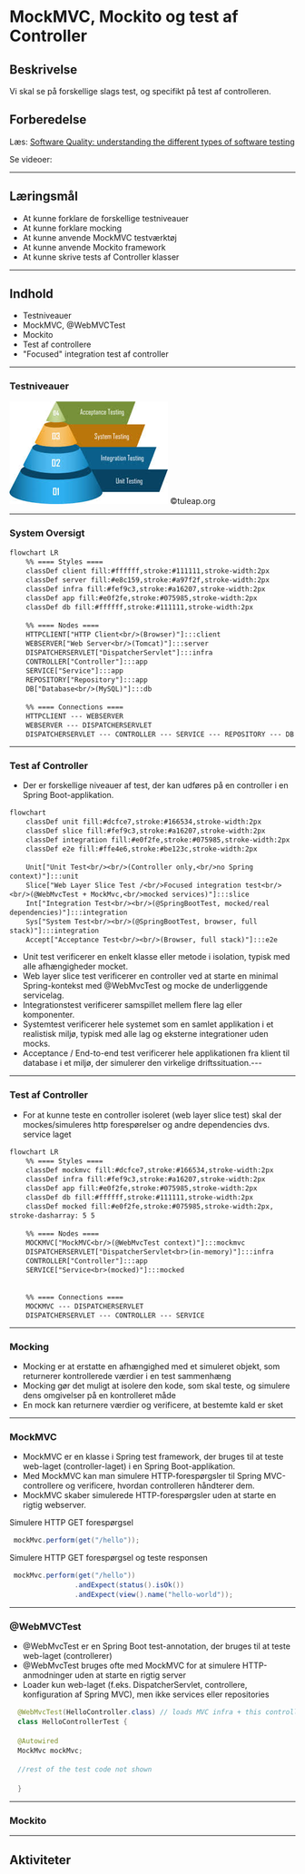 
# MockMVC, Mockito og test af Controller

## Beskrivelse
Vi skal se på forskellige slags test, og specifikt på test af controlleren.
## Forberedelse
Læs: [Software Quality: understanding the different types of software testing](https://www.tuleap.org/software-quality-different-types-software-testing)

Se videoer:

---
## Læringsmål
- At kunne forklare de forskellige testniveauer
- At kunne forklare mocking
- At kunne anvende MockMVC testværktøj
- At kunne anvende Mockito framework
- At kunne skrive tests af Controller klasser

---
## Indhold
- Testniveauer
- MockMVC, @WebMVCTest
- Mockito
- Test af controllere
- "Focused" integration test af controller
---
### Testniveauer
![Test Levels](assets/test-levels.jpeg)
©️tuleap.org


---
### System Oversigt

```mermaid
flowchart LR
    %% ==== Styles ====
    classDef client fill:#ffffff,stroke:#111111,stroke-width:2px
    classDef server fill:#e8c159,stroke:#a97f2f,stroke-width:2px
    classDef infra fill:#fef9c3,stroke:#a16207,stroke-width:2px
    classDef app fill:#e0f2fe,stroke:#075985,stroke-width:2px
    classDef db fill:#ffffff,stroke:#111111,stroke-width:2px

    %% ==== Nodes ====
    HTTPCLIENT["HTTP Client<br/>(Browser)"]:::client
    WEBSERVER["Web Server<br/>(Tomcat)"]:::server
    DISPATCHERSERVLET["DispatcherServlet"]:::infra
    CONTROLLER["Controller"]:::app
    SERVICE["Service"]:::app
    REPOSITORY["Repository"]:::app
    DB["Database<br/>(MySQL)"]:::db

    %% ==== Connections ====
    HTTPCLIENT --- WEBSERVER
    WEBSERVER --- DISPATCHERSERVLET
    DISPATCHERSERVLET --- CONTROLLER --- SERVICE --- REPOSITORY --- DB
```
---
### Test af Controller
- Der er forskellige niveauer af test, der kan udføres på en controller i en Spring Boot-applikation.
```mermaid
flowchart 
    classDef unit fill:#dcfce7,stroke:#166534,stroke-width:2px
    classDef slice fill:#fef9c3,stroke:#a16207,stroke-width:2px
    classDef integration fill:#e0f2fe,stroke:#075985,stroke-width:2px
    classDef e2e fill:#ffe4e6,stroke:#be123c,stroke-width:2px

    Unit["Unit Test<br/><br/>(Controller only,<br/>no Spring context)"]:::unit
    Slice["Web Layer Slice Test /<br/>Focused integration test<br/><br/>(@WebMvcTest + MockMvc,<br/>mocked services)"]:::slice
    Int["Integration Test<br/><br/>(@SpringBootTest, mocked/real dependencies)"]:::integration
    Sys["System Test<br/><br/>(@SpringBootTest, browser, full stack)"]:::integration
    Accept["Acceptance Test<br/><br/>(Browser, full stack)"]:::e2e
```
- Unit test verificerer en enkelt klasse eller metode i isolation, typisk med alle afhængigheder mocket. 
- Web layer slice test verificerer en controller ved at starte en minimal Spring-kontekst med @WebMvcTest og mocke de underliggende servicelag. 
- Integrationstest verificerer samspillet mellem flere lag eller komponenter. 
- Systemtest verificerer hele systemet som en samlet applikation i et realistisk miljø, typisk med alle lag og eksterne integrationer uden mocks. 
- Acceptance / End-to-end test verificerer hele applikationen fra klient til database i et miljø, der simulerer den virkelige driftssituation.---

---

### Test af Controller
- For at kunne teste en controller isoleret (web layer slice test) skal der mockes/simuleres http forespørelser og andre dependencies dvs. service laget
  
```mermaid
flowchart LR
    %% ==== Styles ====
    classDef mockmvc fill:#dcfce7,stroke:#166534,stroke-width:2px
    classDef infra fill:#fef9c3,stroke:#a16207,stroke-width:2px
    classDef app fill:#e0f2fe,stroke:#075985,stroke-width:2px
    classDef db fill:#ffffff,stroke:#111111,stroke-width:2px
    classDef mocked fill:#e0f2fe,stroke:#075985,stroke-width:2px, stroke-dasharray: 5 5

    %% ==== Nodes ====
    MOCKMVC["MockMVC<br/>(@WebMvcTest context)"]:::mockmvc
    DISPATCHERSERVLET["DispatcherServlet<br>(in-memory)"]:::infra
    CONTROLLER["Controller"]:::app
    SERVICE["Service<br>(mocked)"]:::mocked


    %% ==== Connections ====
    MOCKMVC --- DISPATCHERSERVLET
    DISPATCHERSERVLET --- CONTROLLER --- SERVICE
```
---
### Mocking

- Mocking er at erstatte en afhængighed med et simuleret objekt, som returnerer kontrollerede værdier i en test sammenhæng
- Mocking gør det muligt at isolere den kode, som skal teste, og simulere dens omgivelser på en kontrolleret måde
- En mock kan returnere værdier og verificere, at bestemte kald er sket
---
### MockMVC

- MockMVC er en klasse i Spring test framework, der bruges til at teste web-laget (controller-laget) i en Spring Boot-applikation.
- Med MockMVC kan man simulere HTTP-forespørgsler til Spring MVC-controllere og verificere, hvordan controlleren håndterer dem.
- MockMVC skaber simulerede HTTP-forespørgsler uden at starte en rigtig webserver.

Simulere HTTP GET forespørgsel
```java
 mockMvc.perform(get("/hello"));
```

Simulere HTTP GET forespørgsel og teste responsen
```java
 mockMvc.perform(get("/hello"))
                .andExpect(status().isOk())
                .andExpect(view().name("hello-world"));
```
---
### @WebMVCTest

- @WebMvcTest er en Spring Boot test-annotation, der bruges til at teste web-laget (controllerer)
- @WebMvcTest bruges ofte med MockMVC for at simulere HTTP-anmodninger uden at starte en rigtig server
- Loader kun web-laget (f.eks. DispatcherServlet, controllere, konfiguration af Spring MVC), men ikke services eller repositories

```java
  @WebMvcTest(HelloController.class) // loads MVC infra + this controller only
  class HelloControllerTest {

  @Autowired
  MockMvc mockMvc;

  //rest of the test code not shown

  }
  ```

---
### Mockito
___
## Aktiviteter

